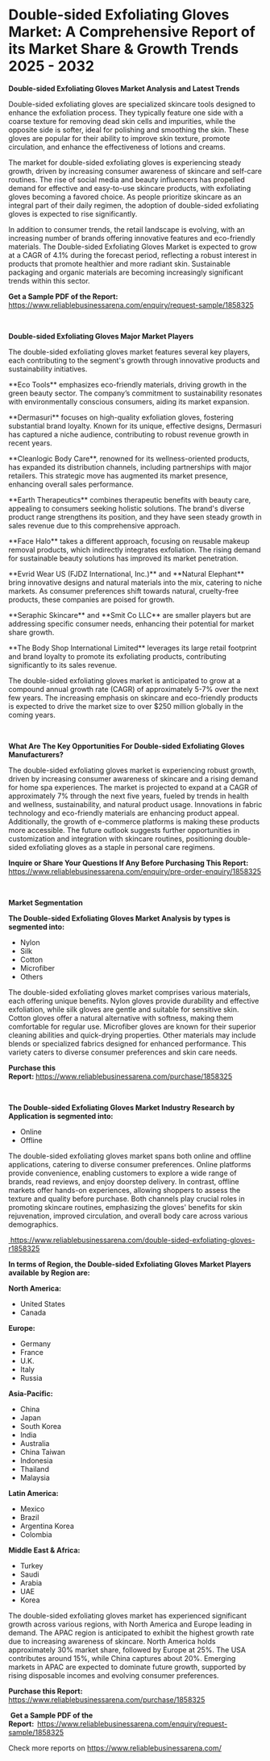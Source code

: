<p><h1>Double-sided Exfoliating Gloves Market: A Comprehensive Report of its Market Share & Growth Trends 2025 - 2032</h1></p><p><strong>Double-sided Exfoliating Gloves Market Analysis and Latest Trends</strong></p>
<p><p>Double-sided exfoliating gloves are specialized skincare tools designed to enhance the exfoliation process. They typically feature one side with a coarse texture for removing dead skin cells and impurities, while the opposite side is softer, ideal for polishing and smoothing the skin. These gloves are popular for their ability to improve skin texture, promote circulation, and enhance the effectiveness of lotions and creams.</p><p>The market for double-sided exfoliating gloves is experiencing steady growth, driven by increasing consumer awareness of skincare and self-care routines. The rise of social media and beauty influencers has propelled demand for effective and easy-to-use skincare products, with exfoliating gloves becoming a favored choice. As people prioritize skincare as an integral part of their daily regimen, the adoption of double-sided exfoliating gloves is expected to rise significantly.</p><p>In addition to consumer trends, the retail landscape is evolving, with an increasing number of brands offering innovative features and eco-friendly materials. The Double-sided Exfoliating Gloves Market is expected to grow at a CAGR of 4.1% during the forecast period, reflecting a robust interest in products that promote healthier and more radiant skin. Sustainable packaging and organic materials are becoming increasingly significant trends within this sector.</p></p>
<p><strong>Get a Sample PDF of the Report:&nbsp;</strong> <a href="https://www.reliablebusinessarena.com/enquiry/request-sample/1858325?utm_campaign=2095&utm_medium=2&utm_source=Github&utm_content=ia&utm_term=10022025&utm_id=double-sided-exfoliating-gloves">https://www.reliablebusinessarena.com/enquiry/request-sample/1858325</a></p>
<p>&nbsp;</p>
<p><strong>Double-sided Exfoliating Gloves Major Market Players</strong></p>
<p><p>The double-sided exfoliating gloves market features several key players, each contributing to the segment's growth through innovative products and sustainability initiatives. </p><p>**Eco Tools** emphasizes eco-friendly materials, driving growth in the green beauty sector. The company’s commitment to sustainability resonates with environmentally conscious consumers, aiding its market expansion.</p><p>**Dermasuri** focuses on high-quality exfoliation gloves, fostering substantial brand loyalty. Known for its unique, effective designs, Dermasuri has captured a niche audience, contributing to robust revenue growth in recent years.</p><p>**Cleanlogic Body Care**, renowned for its wellness-oriented products, has expanded its distribution channels, including partnerships with major retailers. This strategic move has augmented its market presence, enhancing overall sales performance.</p><p>**Earth Therapeutics** combines therapeutic benefits with beauty care, appealing to consumers seeking holistic solutions. The brand's diverse product range strengthens its position, and they have seen steady growth in sales revenue due to this comprehensive approach.</p><p>**Face Halo** takes a different approach, focusing on reusable makeup removal products, which indirectly integrates exfoliation. The rising demand for sustainable beauty solutions has improved its market penetration.</p><p>**Evrid Wear US (FJDZ International, Inc.)** and **Natural Elephant** bring innovative designs and natural materials into the mix, catering to niche markets. As consumer preferences shift towards natural, cruelty-free products, these companies are poised for growth.</p><p>**Seraphic Skincare** and **Smit Co LLC** are smaller players but are addressing specific consumer needs, enhancing their potential for market share growth.</p><p>**The Body Shop International Limited** leverages its large retail footprint and brand loyalty to promote its exfoliating products, contributing significantly to its sales revenue.</p><p>The double-sided exfoliating gloves market is anticipated to grow at a compound annual growth rate (CAGR) of approximately 5-7% over the next few years. The increasing emphasis on skincare and eco-friendly products is expected to drive the market size to over $250 million globally in the coming years.</p></p>
<p>&nbsp;</p>
<p><strong>What Are The Key Opportunities For Double-sided Exfoliating Gloves Manufacturers?</strong></p>
<p><p>The double-sided exfoliating gloves market is experiencing robust growth, driven by increasing consumer awareness of skincare and a rising demand for home spa experiences. The market is projected to expand at a CAGR of approximately 7% through the next five years, fueled by trends in health and wellness, sustainability, and natural product usage. Innovations in fabric technology and eco-friendly materials are enhancing product appeal. Additionally, the growth of e-commerce platforms is making these products more accessible. The future outlook suggests further opportunities in customization and integration with skincare routines, positioning double-sided exfoliating gloves as a staple in personal care regimens.</p></p>
<p><strong>Inquire or Share Your Questions If Any Before Purchasing This Report:</strong> <a href="https://www.reliablebusinessarena.com/enquiry/pre-order-enquiry/1858325?utm_campaign=2095&utm_medium=2&utm_source=Github&utm_content=ia&utm_term=10022025&utm_id=double-sided-exfoliating-gloves">https://www.reliablebusinessarena.com/enquiry/pre-order-enquiry/1858325</a></p>
<p>&nbsp;</p>
<p><strong>Market Segmentation</strong></p>
<p><strong>The Double-sided Exfoliating Gloves Market Analysis by types is segmented into:</strong></p>
<p><ul><li>Nylon</li><li>Silk</li><li>Cotton</li><li>Microfiber</li><li>Others</li></ul></p>
<p><p>The double-sided exfoliating gloves market comprises various materials, each offering unique benefits. Nylon gloves provide durability and effective exfoliation, while silk gloves are gentle and suitable for sensitive skin. Cotton gloves offer a natural alternative with softness, making them comfortable for regular use. Microfiber gloves are known for their superior cleaning abilities and quick-drying properties. Other materials may include blends or specialized fabrics designed for enhanced performance. This variety caters to diverse consumer preferences and skin care needs.</p></p>
<p><strong>Purchase this Report:&nbsp;</strong><a href="https://www.reliablebusinessarena.com/purchase/1858325?utm_campaign=2095&utm_medium=2&utm_source=Github&utm_content=ia&utm_term=10022025&utm_id=double-sided-exfoliating-gloves">https://www.reliablebusinessarena.com/purchase/1858325</a></p>
<p>&nbsp;</p>
<p><strong>The Double-sided Exfoliating Gloves Market Industry Research by Application is segmented into:</strong></p>
<p><ul><li>Online</li><li>Offline</li></ul></p>
<p><p>The double-sided exfoliating gloves market spans both online and offline applications, catering to diverse consumer preferences. Online platforms provide convenience, enabling customers to explore a wide range of brands, read reviews, and enjoy doorstep delivery. In contrast, offline markets offer hands-on experiences, allowing shoppers to assess the texture and quality before purchase. Both channels play crucial roles in promoting skincare routines, emphasizing the gloves' benefits for skin rejuvenation, improved circulation, and overall body care across various demographics.</p></p>
<p><a href="https://www.reliablebusinessarena.com/double-sided-exfoliating-gloves-r1858325?utm_campaign=2095&utm_medium=2&utm_source=Github&utm_content=ia&utm_term=10022025&utm_id=double-sided-exfoliating-gloves">&nbsp;https://www.reliablebusinessarena.com/double-sided-exfoliating-gloves-r1858325</a></p>
<p><strong>In terms of Region, the Double-sided Exfoliating Gloves Market Players available by Region are:</strong></p>
<p>
    <p> <strong> North America: </strong>
        <ul>
            <li>United States</li>
            <li>Canada</li>
        </ul>
        </p> 
    <p> <strong> Europe: </strong>
        <ul>
            <li>Germany</li>
            <li>France</li>
            <li>U.K.</li>
            <li>Italy</li>
            <li>Russia</li>
        </ul>
        </p> 
    <p> <strong> Asia-Pacific: </strong>
        <ul>
            <li>China</li>
            <li>Japan</li>
            <li>South Korea</li>
            <li>India</li>
            <li>Australia</li>
            <li>China Taiwan</li>
            <li>Indonesia</li>
            <li>Thailand</li>
            <li>Malaysia</li>
        </ul>
        </p> 
    <p> <strong> Latin America: </strong>
        <ul>
            <li>Mexico</li>
            <li>Brazil</li>
            <li>Argentina Korea</li>
            <li>Colombia</li>
        </ul>
        </p> 
    <p> <strong> Middle East & Africa: </strong>
        <ul>
            <li>Turkey</li>
            <li>Saudi</li>
            <li>Arabia</li>
            <li>UAE</li>
            <li>Korea</li>
        </ul>
    </p>
    </p>
<p><p>The double-sided exfoliating gloves market has experienced significant growth across various regions, with North America and Europe leading in demand. The APAC region is anticipated to exhibit the highest growth rate due to increasing awareness of skincare. North America holds approximately 30% market share, followed by Europe at 25%. The USA contributes around 15%, while China captures about 20%. Emerging markets in APAC are expected to dominate future growth, supported by rising disposable incomes and evolving consumer preferences.</p></p>
<p><strong>Purchase this Report: </strong><a href="https://www.reliablebusinessarena.com/purchase/1858325?utm_campaign=2095&utm_medium=2&utm_source=Github&utm_content=ia&utm_term=10022025&utm_id=double-sided-exfoliating-gloves">https://www.reliablebusinessarena.com/purchase/1858325</a></p>
<p>&nbsp;<strong>Get a Sample PDF of the Report:&nbsp;&nbsp;</strong><a href="https://www.reliablebusinessarena.com/enquiry/request-sample/1858325?utm_campaign=2095&utm_medium=2&utm_source=Github&utm_content=ia&utm_term=10022025&utm_id=double-sided-exfoliating-gloves">https://www.reliablebusinessarena.com/enquiry/request-sample/1858325</a></p>
<p><strong></strong></p>
<p>Check more reports on <a href="https://www.reliablebusinessarena.com/?utm_campaign=2095&utm_medium=2&utm_source=Github&utm_content=ia&utm_term=10022025&utm_id=double-sided-exfoliating-gloves">https://www.reliablebusinessarena.com/</a></p>